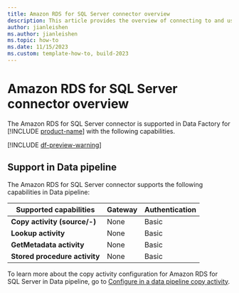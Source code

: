 ```yaml
---
title: Amazon RDS for SQL Server connector overview
description: This article provides the overview of connecting to and using Amazon RDS for SQL Server data in Data Factory.
author: jianleishen
ms.author: jianleishen
ms.topic: how-to
ms.date: 11/15/2023
ms.custom: template-how-to, build-2023
---
```


# Amazon RDS for SQL Server connector overview

The Amazon RDS for SQL Server connector is supported in Data Factory for [!INCLUDE [product-name](../includes/product-name.md)] with the following capabilities.

[!INCLUDE [df-preview-warning](includes/data-factory-preview-warning.md)]

## Support in Data pipeline

The Amazon RDS for SQL Server connector supports the following capabilities in Data pipeline:

| Supported capabilities | Gateway | Authentication |
| --- | --- | ---|
| **Copy activity (source/-)** | None | Basic |
| **Lookup activity** | None | Basic |
| **GetMetadata activity** | None | Basic |
| **Stored procedure activity** | None | Basic |

To learn more about the copy activity configuration for Amazon RDS for SQL Server in Data pipeline, go to [Configure in a data pipeline copy activity](connector-amazon-rds-for-sql-server-copy-activity.md).
